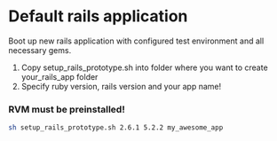# Default rails application

Boot up new rails application with configured test environment and all necessary gems.

1.  Copy setup_rails_prototype.sh into folder where you want to create your_rails_app folder
1. Specify ruby version, rails version and your app name!



### RVM must be preinstalled!
```bash
sh setup_rails_prototype.sh 2.6.1 5.2.2 my_awesome_app
```
